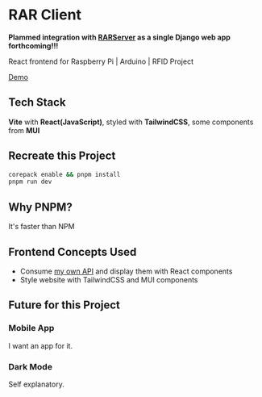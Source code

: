 # RAR Client
__**Plammed integration with [RARServer](https://github.com/lostmypillow/rarserver) as a single Django web app forthcoming!!!**__

React frontend for Raspberry Pi | Arduino | RFID Project

[Demo](https://lostmypillow.github.io/rarclient)


## Tech Stack
**Vite** with **React(JavaScript)**, styled with **TailwindCSS**, some components from **MUI**


## Recreate this Project

```bash
corepack enable && pnpm install
pnpm run dev
```

## Why PNPM?

It's faster than NPM


## Frontend Concepts Used
- Consume [my own API](https://github.com/lostmypillow/rarserver) and display them with React components
- Style website with TailwindCSS and MUI components


## Future for this Project


### Mobile App
I want an app for it.


### Dark Mode
Self explanatory.
